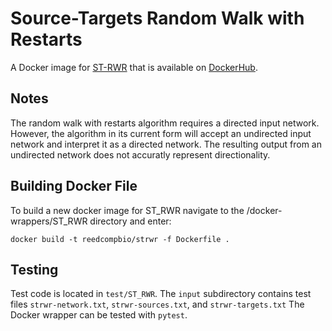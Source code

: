 # Source-Targets Random Walk with Restarts

A Docker image for [ST-RWR](https://github.com/Reed-CompBio/rwr) that is available on [DockerHub](https://hub.docker.com/repository/docker/reedcompbio/st_rwr).

## Notes
The random walk with restarts algorithm requires a directed input network. However, the algorithm in its current form will accept an undirected input network and interpret it as a directed network. The resulting output from an undirected network does not accuratly represent directionality.

## Building Docker File
To build a new docker image for ST_RWR navigate to the /docker-wrappers/ST_RWR directory and enter:

```
docker build -t reedcompbio/strwr -f Dockerfile .
```

## Testing
Test code is located in `test/ST_RWR`.
The `input` subdirectory contains test files `strwr-network.txt`, `strwr-sources.txt`, and `strwr-targets.txt`
The Docker wrapper can be tested with `pytest`.